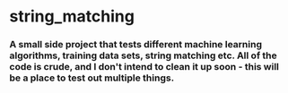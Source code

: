 # string_matching
### A small side project that tests different machine learning algorithms, training data sets, string matching etc. All of the code is crude, and I don't intend to clean it up soon - this will be a place to test out multiple things. 
